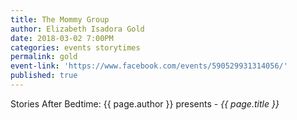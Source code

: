 ```yaml
---
title: The Mommy Group
author: Elizabeth Isadora Gold
date: 2018-03-02 7:00PM
categories: events storytimes
permalink: gold
event-link: 'https://www.facebook.com/events/590529931314056/'
published: true
---
```

Stories After Bedtime: {{ page.author }} presents - *{{ page.title }}*
